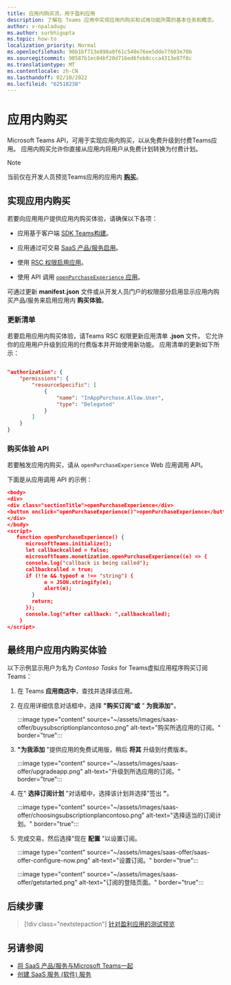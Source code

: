 ```yaml
---
title: 应用内购买流，用于盈利应用
description: 了解在 Teams 应用中实现应用内购买和试用功能所需的基本任务和概念。
author: v-npaladugu
ms.author: surbhigupta
ms.topic: how-to
localization_priority: Normal
ms.openlocfilehash: 90b1bf713e898a0f61c540e76ee5dde77603e70b
ms.sourcegitcommit: 90587b1ec04bf20d716ed6feb8ccca4313e87f8c
ms.translationtype: MT
ms.contentlocale: zh-CN
ms.lasthandoff: 02/10/2022
ms.locfileid: "62518238"
---
```

# <a name="in-app-purchases"></a>应用内购买

Microsoft Teams API，可用于实现应用内购买，以从免费升级到付费Teams应用。 应用内购买允许你直接从应用内将用户从免费计划转换为付费计划。

> [!NOTE]
> 当前仅在开发人员预览Teams应用的应用内 [**购买**](/microsoftteams/platform/resources/dev-preview/developer-preview-intro)。

## <a name="implement-in-app-purchases"></a>实现应用内购买

若要向应用用户提供应用内购买体验，请确保以下各项：

* 应用基于客户端 [SDK Teams构建](https://github.com/OfficeDev/microsoft-teams-library-js)。

* 应用通过可交易 [SaaS 产品/服务启用](~/concepts/deploy-and-publish/appsource/prepare/include-saas-offer.md)。

* 使用 [RSC 权限启用应用](#update-manifest)。

* 使用 API 调用 [`openPurchaseExperience` 应用](#purchase-experience-api)。

可通过更新 **manifest.json** 文件或从开发人员门户的权限部分启用显示应用内购买产品/服务来启用应用内 **购买体验**。

### <a name="update-manifest"></a>更新清单

若要启用应用内购买体验，请Teams RSC 权限更新应用清单 **.json** 文件。 它允许你的应用用户升级到应用的付费版本并开始使用新功能。 应用清单的更新如下所示：

```json

"authorization": {
    "permissions": {
        "resourceSpecific": [
            {
                "name": "InAppPurchase.Allow.User",
                "type": "Delegated"
            }
        ]
    }
}
```

### <a name="purchase-experience-api"></a>购买体验 API

若要触发应用内购买，请从 `openPurchaseExperience` Web 应用调用 API。

下面是从应用调用 API 的示例：

```json
<body> 
<div> 
<div class="sectionTitle">openPurchaseExperience</div> 
<button onclick="openPurchaseExperience()">openPurchaseExperience</button> 
</div> 
</body> 
<script> 
   function openPurchaseExperience() {
      microsoftTeams.initialize();
      let callbackcalled = false;
      microsoftTeams.monetization.openPurchaseExperience((e) => {
      console.log("callback is being called");
      callbackcalled = true;  
      if (!!e && typeof e !== "string") {
            e = JSON.stringify(e);
            alert(e);
        }
        return;
      });
      console.log("after callback: ",callbackcalled);
    } 
</script> 
```

## <a name="end-user-in-app-purchasing-experience"></a>最终用户应用内购买体验

以下示例显示用户为名为 *Contoso Tasks* for Teams虚拟应用程序购买订阅Teams：

1. 在 Teams **应用商店中**，查找并选择该应用。

1. 在应用详细信息对话框中，选择 **"购买订阅"或** " **为我添加"**。 

    :::image type="content" source="~/assets/images/saas-offer/buysubscriptionplancontoso.png" alt-text="购买所选应用的订阅。" border="true":::

    
1. **"为我添加** "提供应用的免费试用版，稍后 **将其** 升级到付费版本。

    :::image type="content" source="~/assets/images/saas-offer/upgradeapp.png" alt-text="升级到所选应用的订阅。" border="true":::

1. 在" **选择订阅计划** "对话框中，选择该计划并选择"签出 **"**。

    :::image type="content" source="~/assets/images/saas-offer/choosingsubscriptionplancontoso.png" alt-text="选择适当的订阅计划。" border="true":::

1. 完成交易，然后选择"现在 **配置** "以设置订阅。

    :::image type="content" source="~/assets/images/saas-offer/saas-offer-configure-now.png" alt-text="设置订阅。" border="true":::

    :::image type="content" source="~/assets/images/saas-offer/getstarted.png" alt-text="订阅的登陆页面。" border="true":::

## <a name="next-step"></a>后续步骤

> [!div class="nextstepaction"]
> [针对盈利应用的测试预览](~/concepts/deploy-and-publish/appsource/prepare/Test-preview-for-monetized-apps.md)

## <a name="see-also"></a>另请参阅

* [将 SaaS 产品/服务与Microsoft Teams一起](~/concepts/deploy-and-publish/appsource/prepare/include-saas-offer.md)
* [创建 SaaS 服务 (软件) 服务](include-saas-offer.md#create-your-saas-offer)
